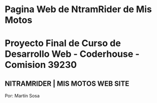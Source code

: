 # Pagina Web de NtramRider de Mis Motos
# Proyecto Final de Curso de Desarrollo Web - Coderhouse - Comision 39230
## NITRAMRIDER | MIS MOTOS WEB SITE
Por: Martín Sosa